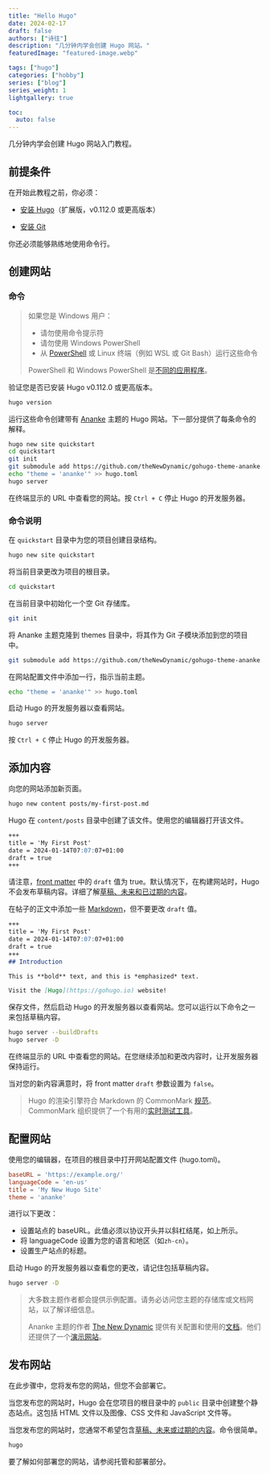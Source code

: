 ```yaml
---
title: "Hello Hugo"
date: 2024-02-17
draft: false
authors: ["诗往"]
description: "几分钟内学会创建 Hugo 网站。"
featuredImage: "featured-image.webp"

tags: ["hugo"]
categories: ["hobby"]
series: ["blog"]
series_weight: 1
lightgallery: true

toc:
  auto: false
---
```


几分钟内学会创建 Hugo 网站入门教程。

<!--more-->

## 前提条件

在开始此教程之前，你必须：

- [安装 Hugo](https://gohugo.io/installation/)（扩展版，v0.112.0 或更高版本）

- [安装 Git](https://gohugo.io/installation/)

你还必须能够熟练地使用命令行。

## 创建网站

### 命令

> 如果您是 Windows 用户：
> 
> - 请勿使用命令提示符
> - 请勿使用 Windows PowerShell
> - 从 [PowerShell](https://learn.microsoft.com/zh-cn/powershell/scripting/install/installing-powershell-on-windows) 或 Linux 终端（例如 WSL 或 Git Bash）运行这些命令
>
>PowerShell 和 Windows PowerShell 是[不同的应用程序](https://learn.microsoft.com/zh-cn/powershell/scripting/whats-new/differences-from-windows-powershell?view=powershell-7.3)。

验证您是否已安装 Hugo v0.112.0 或更高版本。

```bash
hugo version
```

运行这些命令创建带有 [Ananke](https://github.com/theNewDynamic/gohugo-theme-ananke) 主题的 Hugo 网站。下一部分提供了每条命令的解释。

```bash
hugo new site quickstart
cd quickstart
git init
git submodule add https://github.com/theNewDynamic/gohugo-theme-ananke.git themes/ananke
echo "theme = 'ananke'" >> hugo.toml
hugo server
```

在终端显示的 URL 中查看您的网站。按 `Ctrl + C` 停止 Hugo 的开发服务器。


### 命令说明

在 `quickstart` 目录中为您的项目创建目录结构。

```bash
hugo new site quickstart
```

将当前目录更改为项目的根目录。
```bash
cd quickstart
```

在当前目录中初始化一个空 Git 存储库。

```bash
git init
```

将 Ananke 主题克隆到 themes 目录中，将其作为 Git 子模块添加到您的项目中。

```bash
git submodule add https://github.com/theNewDynamic/gohugo-theme-ananke.git themes/ananke
```

在网站配置文件中添加一行，指示当前主题。

```bash
echo "theme = 'ananke'" >> hugo.toml
```

启动 Hugo 的开发服务器以查看网站。
```bash
hugo server
```

按 `Ctrl + C` 停止 Hugo 的开发服务器。

## 添加内容

向您的网站添加新页面。

```bash
hugo new content posts/my-first-post.md
```

Hugo 在 `content/posts` 目录中创建了该文件。使用您的编辑器打开该文件。

```markdown
+++
title = 'My First Post'
date = 2024-01-14T07:07:07+01:00
draft = true
+++
```

请注意，[front matter](https://gohugo.io/content-management/front-matter/) 中的 `draft` 值为 true。默认情况下，在构建网站时，Hugo 不会发布草稿内容。详细了解[草稿、未来和已过期的内容](https://gohugo.io/getting-started/usage/#draft-future-and-expired-content)。

在帖子的正文中添加一些 [Markdown](https://commonmark.org/help/)，但不要更改 `draft` 值。

```markdown
+++
title = 'My First Post'
date = 2024-01-14T07:07:07+01:00
draft = true
+++
## Introduction

This is **bold** text, and this is *emphasized* text.

Visit the [Hugo](https://gohugo.io) website!
```

保存文件，然后启动 Hugo 的开发服务器以查看网站。您可以运行以下命令之一来包括草稿内容。

```bash
hugo server --buildDrafts
hugo server -D
```

在终端显示的 URL 中查看您的网站。在您继续添加和更改内容时，让开发服务器保持运行。

当对您的新内容满意时，将 front matter `draft` 参数设置为 `false`。

> Hugo 的渲染引擎符合 Markdown 的 CommonMark [规范](https://spec.commonmark.org/)。CommonMark 组织提供了一个有用的[实时测试工具](https://spec.commonmark.org/dingus/)。

## 配置网站

使用您的编辑器，在项目的根目录中打开网站配置文件 (hugo.toml)。

```toml
baseURL = 'https://example.org/'
languageCode = 'en-us'
title = 'My New Hugo Site'
theme = 'ananke'
```

进行以下更改：

- 设置站点的 baseURL。此值必须以协议开头并以斜杠结尾，如上所示。
- 将 languageCode 设置为您的语言和地区（如`zh-cn`）。
- 设置生产站点的标题。

启动 Hugo 的开发服务器以查看您的更改，请记住包括草稿内容。

```bash
hugo server -D
```

> 大多数主题作者都会提供示例配置。请务必访问您主题的存储库或文档网站，以了解详细信息。
> 
> Ananke 主题的作者 [The New Dynamic](https://www.thenewdynamic.com/) 提供有关配置和使用的[文档](https://github.com/theNewDynamic/gohugo-theme-ananke#readme)。他们还提供了一个[演示网站](https://gohugo-ananke-theme-demo.netlify.app/)。

## 发布网站

在此步骤中，您将发布您的网站，但您不会部署它。

当您发布您的网站时，Hugo 会在您项目的根目录中的 `public` 目录中创建整个静态站点。这包括 HTML 文件以及图像、CSS 文件和 JavaScript 文件等。

当您发布您的网站时，您通常不希望包含[草稿、未来或过期的内容](https://gohugo.io/getting-started/usage/#draft-future-and-expired-content)。命令很简单。

```bash
hugo
```

要了解如何部署您的网站，请参阅托管和部署部分。












